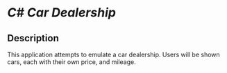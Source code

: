 # _C# Car Dealership_


## Description

This application attempts to emulate a car dealership. Users will be shown cars, each with their own price, and mileage.